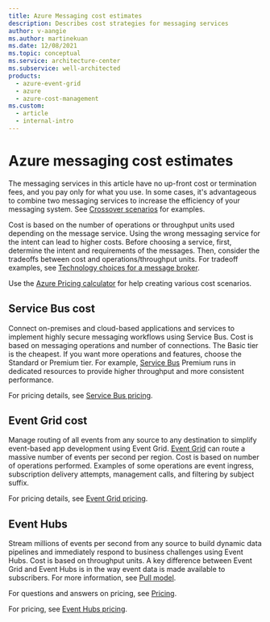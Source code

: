```yaml
---
title: Azure Messaging cost estimates
description: Describes cost strategies for messaging services
author: v-aangie
ms.author: martinekuan
ms.date: 12/08/2021
ms.topic: conceptual
ms.service: architecture-center
ms.subservice: well-architected
products:
  - azure-event-grid
  - azure
  - azure-cost-management
ms.custom:
  - article
  - internal-intro
---
```


# Azure messaging cost estimates

The messaging services in this article have no up-front cost or termination fees, and you pay only for what you use. In some cases, it's advantageous to combine two messaging services to increase the efficiency of your messaging system. See [Crossover scenarios](/azure/architecture/guide/technology-choices/messaging#crossover-scenarios) for examples.

Cost is based on the number of operations or throughput units used depending on the message service. Using the wrong messaging service for the intent can lead to higher costs. Before choosing a service, first, determine the intent and requirements of the messages. Then, consider the tradeoffs between cost and operations/throughput units. For tradeoff examples, see [Technology choices for a message broker](/azure/architecture/guide/technology-choices/messaging#technology-choices-for-a-message-broker).

Use the [Azure Pricing calculator](https://azure.microsoft.com/pricing/calculator/) for help creating various cost scenarios.

## Service Bus cost

Connect on-premises and cloud-based applications and services to implement highly secure messaging workflows using Service Bus. Cost is based on messaging operations and number of connections. The Basic tier is the cheapest. If you want more operations and features, choose the Standard or Premium tier. For example, [Service Bus](/azure/architecture/reference-architectures/enterprise-integration/queues-events#service-bus) Premium runs in dedicated resources to provide higher throughput and more consistent performance.

For pricing details, see [Service Bus pricing](https://azure.microsoft.com/pricing/details/service-bus/).

## Event Grid cost

Manage routing of all events from any source to any destination to simplify event-based app development using Event Grid. [Event Grid](/azure/architecture/reference-architectures/serverless/cloud-automation#event-grid) can route a massive number of events per second per region. Cost is based on number of operations performed. Examples of some operations are event ingress, subscription delivery attempts, management calls, and filtering by subject suffix.

For pricing details, see [Event Grid pricing](https://azure.microsoft.com/pricing/details/event-grid/).

## Event Hubs

Stream millions of events per second from any source to build dynamic data pipelines and immediately respond to business challenges using Event Hubs. Cost is based on throughput units. A key difference between Event Grid and Event Hubs is in the way event data is made available to subscribers. For more information, see [Pull model](/azure/architecture/guide/technology-choices/messaging#pull-model-1).

For questions and answers on pricing, see [Pricing](/azure/event-hubs/event-hubs-faq#pricing).

For pricing, see [Event Hubs pricing](https://azure.microsoft.com/pricing/details/event-hubs/).
